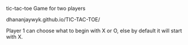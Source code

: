 tic-tac-toe Game for two players

dhananjaywyk.github.io/TIC-TAC-TOE/

Player 1 can choose what to begin with X or O, else by default it will start with X.
